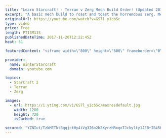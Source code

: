 ```yaml
---
title: "Learn Starcraft! - Terran v Zerg Mech Build Order! (Updated 2018)"
excerpt: "A basic mech build to roast and toast the horrendous zerg. Meant for lower level players looking for some direction! -- Watch live at https://www.twitch.tv/wintergaming"
originalUrl: https://youtube.com/watch?v=GS7l_y1cbSc
type: video
price: Free
length: PT13M11S
publishedDateTime: 2017-11-20T12:22:45Z
heat: 51

featuredContent: "<iframe width=\"800\" height=\"500\" frameborder=\"0\" src=\"https://www.youtube.com/embed/GS7l_y1cbSc\" allow=\"accelerometer; autoplay; encrypted-media; gyroscope; picture-in-picture\" allowfullscreen></iframe>"

provider:
  name: WinterStarcraft
  domain: youtube.com

topics:
  - StarCraft 2
  - Terran
  - Zerg

images:
  - url: https://i.ytimg.com/vi/GS7l_y1cbSc/maxresdefault.jpg
    width: 1280
    height: 720
    isCached: true

secured: "YZNIut/TzkMETktBqqjctHy4iVg3I6o2b2XyrzHRxqoTJckylty1JEB+IB45LDNrU6Bvm0Uj+eYPF1oRzCiydft6I/7weyqyIrUbgpyFjN8qYpa77So6OvxJA4WyE4vfBfEAUTwElxXil6kYyHbn2577LLgmQfrmfAaJF4IOZVLQavEVnsz4fgG5UIUsxg/SYs7GGShvEy4l/kVgz5YfcVLN5KrTADfxlz6idb/fhjoqz3v0FxpNt9gvOVXPxAJ7LrUE3niohmoIx6cuhkWaWZwev8EvAaOhfXAPCSMl5UVXnkbC+lokDQh19tKmw16wFxtlaSCR4LHK5kmnpmGOhbazaGu2qd9Cft7WeaQfA0G0p0/sjhgteJhRihUzSq7sVtUHgSatclUu1Rw4gBd8V7DL1DrnMPJI4IEphIO5K4E=;EWrEBIHC6c/DHLhrrJX+Aw=="
---
```


